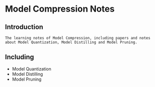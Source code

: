 # Model Compression Notes

## Introduction
    The learning notes of Model Compression, including papers and notes about Model Quantization, Model Distilling and Model Pruning.

## Including
- Model Quantization
- Model Distilling
- Model Pruning